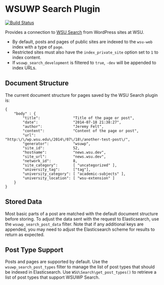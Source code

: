 # WSUWP Search Plugin

[![Build Status](https://travis-ci.org/washingtonstateuniversity/WSUWP-Plugin-Search.svg?branch=master)](https://travis-ci.org/washingtonstateuniversity/WSUWP-Plugin-Search)

Provides a connection to [WSU Search](https://github.com/washingtonstateuniversity/wsu-search/) from WordPress sites at WSU.

* By default, posts and pages of public sites are indexed to the `wsu-web` index with a type of `page`.
* Restricted sites must also have the `index_private_site` option set to `1` to index content.
* If `wsuwp_search_development` is filtered to `true`, `-dev` will be appended to index URLs.

## Document Structure

The current document structure for pages saved by the WSU Search plugin is:

```
{
	"body" : {
		"title":               "Title of the page or post",
		"date":                "2014-07-18 21:38:27",
		"author":              "Jeremy Felt",
		"content":             "Content of the page or post",
		"url":                 "http:\/\/wp.wsu.edu\/2014\/07\/18\/another-test-post\/",
		"generator":           "wsuwp",
		"site_id":             52,
		"hostname":            "news.wsu.dev",
		"site_url":            "news.wsu.dev",
		"network_id":          8,
		"site_category":       [ "uncategorized" ],
		"university_tag":      ["tag"],
		"university_category": [ "academic-subjects" ],
		"university_location": [ "wsu-extension" ]
	}
}
```

## Stored Data

Most basic parts of a post are matched with the default document structure before storing. To adjust the data sent with the request to Elasticsearch, use the `wsuwp_search_post_data` filter. Note that if any additional keys are appended, you may need to adjust the Elasticsearch scheme for results to return as expected.

## Post Type Support

Posts and pages are supported by default. Use the `wsuwp_search_post_types` filter to manage the list of post types that should be indexed in Elasticsearch. Use `WSU\Search\get_post_types()` to retrieve a list of post types that support WSUWP Search.
